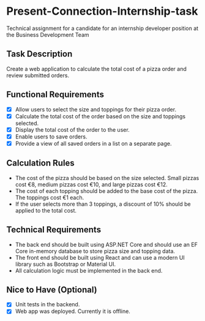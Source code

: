 # Present-Connection-Internship-task
 Technical assignment for a candidate for  an internship developer position at the Business Development Team

## Task Description

Create a web application to calculate the total cost of a pizza order and review submitted orders.

## Functional Requirements

- [x] Allow users to select the size and toppings for their pizza order.
- [x] Calculate the total cost of the order based on the size and toppings selected.
- [x] Display the total cost of the order to the user.
- [x] Enable users to save orders.
- [x] Provide a view of all saved orders in a list on a separate page.

## Calculation Rules

- The cost of the pizza should be based on the size selected. Small pizzas cost €8, medium pizzas cost €10, and large pizzas cost €12.
- The cost of each topping should be added to the base cost of the pizza. The toppings cost €1 each.
- If the user selects more than 3 toppings, a discount of 10% should be applied to the total cost.

## Technical Requirements

- The back end should be built using ASP.NET Core and should use an EF Core in-memory database to store pizza size and topping data.
- The front end should be built using React and can use a modern UI library such as Bootstrap or Material UI.
- All calculation logic must be implemented in the back end.

## Nice to Have (Optional)

- [x] Unit tests in the backend.
- [x] Web app was deployed. Currently it is offline.
